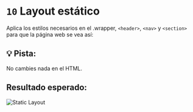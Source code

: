 # `10` Layout estático

Aplica los estilos necesarios en el .wrapper, `<header>`, `<nav>` y `<section>` para que la página web se vea así:

## 💡 Pista: 

No cambies nada en el HTML.

## Resultado esperado:

![Static Layout](https://github.com/4GeeksAcademy/layouts-exercises/blob/master/.learn/assets/0B62fyP.png?raw=true)
